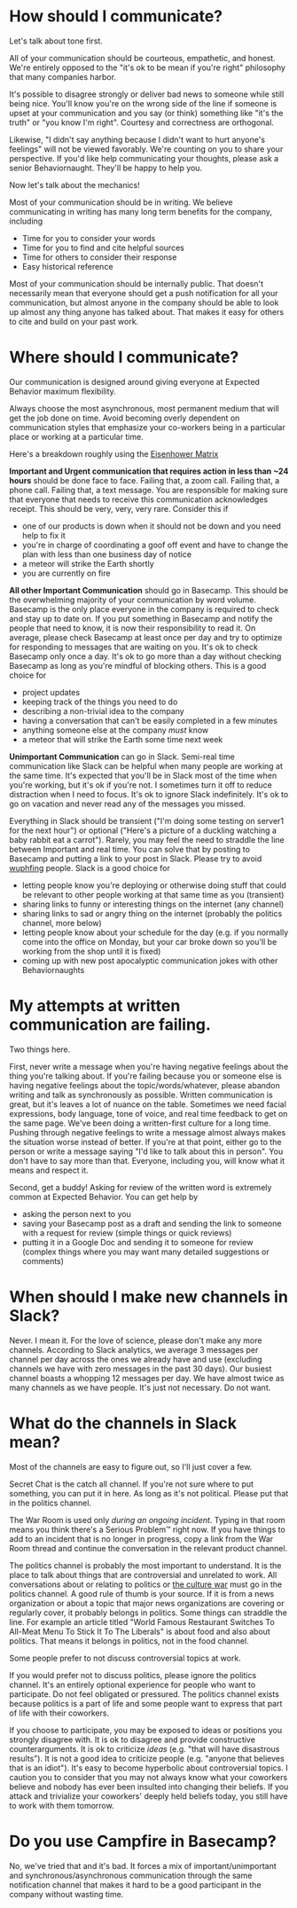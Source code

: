 # How should I communicate?
Let's talk about tone first. 

All of your communication should be courteous, empathetic, and honest. We're entirely opposed to the "it's ok to be mean if you're right" philosophy that many companies harbor. 

It's possible to disagree strongly or deliver bad news to someone while still being nice. You'll know you're on the wrong side of the line if someone is upset at your communication and you say (or think) something like "it's the truth" or "you know I'm right". Courtesy and correctness are orthogonal. 

Likewise, "I didn't say anything because I didn't want to hurt anyone's feelings" will not be viewed favorably. We're counting on you to share your perspective. If you'd like help communicating your thoughts, please ask a senior Behaviornaught. They'll be happy to help you.

Now let's talk about the mechanics!

Most of your communication should be in writing. We believe communicating in writing has many long term benefits for the company, including
- Time for you to consider your words
- Time for you to find and cite helpful sources
- Time for others to consider their response
- Easy historical reference

Most of your communication should be internally public. That doesn't necessarily mean that everyone should get a push notification for all your communication, but almost anyone in the company should be able to look up almost any thing anyone has talked about. That makes it easy for others to cite and build on your past work.

# Where should I communicate?
Our communication is designed around giving everyone at Expected Behavior maximum flexibility. 

Always choose the most asynchronous, most permanent medium that will get the job done on time. Avoid becoming overly dependent on communication styles that emphasize your co-workers being in a particular place or working at a particular time. 

Here's a breakdown roughly using the [Eisenhower Matrix](https://en.wikipedia.org/wiki/Time_management#The_Eisenhower_Method)

**Important and Urgent communication that requires action in less than ~24 hours** should be done face to face. Failing that, a zoom call. Failing that, a phone call. Failing that, a text message. You are responsible for making sure that everyone that needs to receive this communication acknowledges receipt. This should be very, very, very rare. Consider this if 
- one of our products is down when it should not be down and you need help to fix it
- you're in charge of coordinating a goof off event and have to change the plan with less than one business day of notice
- a meteor will strike the Earth shortly
- you are currently on fire

**All other Important Communication** should go in Basecamp. This should be the overwhelming majority of your communication by word volume. Basecamp is the only place everyone in the company is required to check and stay up to date on. If you put something in Basecamp and notify the people that need to know, it is now their responsibility to read it. On average, please check Basecamp at least once per day and try to optimize for responding to messages that are waiting on you. It's ok to check Basecamp only once a day. It's ok to go more than a day without checking Basecamp as long as you're mindful of blocking others. This is a good choice for
- project updates
- keeping track of the things you need to do
- describing a non-trivial idea to the company
- having a conversation that can't be easily completed in a few minutes
- anything someone else at the company _must_ know
- a meteor that will strike the Earth some time next week

**Unimportant Communication** can go in Slack. Semi-real time communication like Slack can be helpful when many people are working at the same time. It's expected that you'll be in Slack most of the time when you're working, but it's ok if you're not. I sometimes turn it off to reduce distraction when I need to focus. It's ok to ignore Slack indefinitely. It's ok to go on vacation and never read any of the messages you missed.  

Everything in Slack should be transient ("I'm doing some testing on server1 for the next hour") or optional ("Here's a picture of a duckling watching a baby rabbit eat a carrot"). Rarely, you may feel the need to straddle the line between Important and real time. You can solve that by posting to Basecamp and putting a link to your post in Slack. Please try to avoid [wuphfing](https://www.youtube.com/watch?v=OrVskziCc4w) people. Slack is a good choice for
- letting people know you're deploying or otherwise doing stuff that could be relevant to other people working at that same time as you (transient)
- sharing links to funny or interesting things on the internet (any channel)
- sharing links to sad or angry thing on the internet (probably the politics channel, more below)
- letting people know about your schedule for the day (e.g. if you normally come into the office on Monday, but your car broke down so you'll be working from the shop until it is fixed)
- coming up with new post apocalyptic communication jokes with other Behaviornaughts

# My attempts at written communication are failing.
Two things here.

First, never write a message when you're having negative feelings about the thing you're talking about. If you're failing because you or someone else is having negative feelings about the topic/words/whatever, please abandon writing and talk as synchronously as possible. Written communication is great, but it's leaves a lot of nuance on the table. Sometimes we need facial expressions, body language, tone of voice, and real time feedback to get on the same page. We've been doing a written-first culture for a long time. Pushing through negative feelings to write a message almost always makes the situation worse instead of better. If you're at that point, either go to the person or write a message saying "I'd like to talk about this in person". You don't have to say more than that. Everyone, including you, will know what it means and respect it.

Second, get a buddy! Asking for review of the written word is extremely common at Expected Behavior. You can get help by
- asking the person next to you
- saving your Basecamp post as a draft and sending the link to someone with a request for review (simple things or quick reviews)
- putting it in a Google Doc and sending it to someone for review (complex things where you may want many detailed suggestions or comments)

# When should I make new channels in Slack?
Never. I mean it. For the love of science, please don't make any more channels. According to Slack analytics, we average 3 messages per channel per day across the ones we already have and use (excluding channels we have with zero messages in the past 30 days). Our busiest channel boasts a whopping 12 messages per day. We have almost twice as many channels as we have people. It's just not necessary. Do not want. 

# What do the channels in Slack mean?
Most of the channels are easy to figure out, so I'll just cover a few.

Secret Chat is the catch all channel. If you're not sure where to put something, you can put it in here. As long as it's not political. Please put that in the politics channel.

The War Room is used only *during an ongoing incident*. Typing in that room means you think there's a Serious Problem™ right now. If you have things to add to an incident that is no longer in progress, copy a link from the War Room thread and continue the conversation in the relevant product channel.

The politics channel is probably the most important to understand. It is the place to talk about things that are controversial and unrelated to work. All conversations about or relating to politics or [the culture war](https://en.wikipedia.org/wiki/Culture_war) must go in the politics channel. A good rule of thumb is your source. If it is from a news organization or about a topic that major news organizations are covering or regularly cover, it probably belongs in politics. Some things can straddle the line. For example an article titled "World Famous Restaurant Switches To All-Meat Menu To Stick It To The Liberals" is about food and also about politics. That means it belongs in politics, not in the food channel.

Some people prefer to not discuss controversial topics at work. 

If you would prefer not to discuss politics, please ignore the politics channel. It's an entirely optional experience for people who want to participate. Do not feel obligated or pressured. The politics channel exists because politics is a part of life and some people want to express that part of life with their coworkers. 

If you choose to participate, you may be exposed to ideas or positions you strongly disagree with. It is ok to disagree and provide constructive counterarguments. It is ok to criticize _ideas_ (e.g. "that will have disastrous results"). It is not a good idea to criticize people (e.g. "anyone that believes that is an idiot"). It's easy to become hyperbolic about controversial topics. I caution you to consider that you may not always know what your coworkers believe and nobody has ever been insulted into changing their beliefs. If you attack and trivialize your coworkers' deeply held beliefs today, you still have to work with them tomorrow.

# Do you use Campfire in Basecamp?
No, we've tried that and it's bad. It forces a mix of important/unimportant and synchronous/asynchronous communication through the same notification channel that makes it hard to be a good participant in the company without wasting time.




